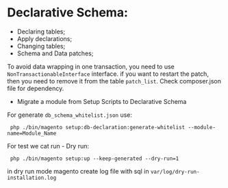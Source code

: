 # Declarative Schema:
  * Declaring tables;
  * Apply declarations;
  * Changing tables;
  * Schema and Data patches;
 
 To avoid data wrapping in one transaction, you need to use `NonTransactionableInterface` interface.
 if you want to restart the patch, then you need to remove it from the table `patch_list`. 
 Check composer.json file for dependency.
  * Migrate a module from Setup Scripts to Declarative Schema 
  
For generate `db_schema_whitelist.json` use:
````
 php ./bin/magento setup:db-declaration:generate-whitelist --module-name=Module_Name 
````
For test we cat run - Dry run:
````
 php ./bin/magento setup:up --keep-generated --dry-run=1 
````
in dry run mode magento create log file with sql in `var/log/dry-run-installation.log`
